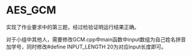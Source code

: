 # AES_GCM

实现了作业要求中的第三题，经过检验证明运行结果正确。

对于小组中其他人，需要修改GCM.cpp中main函数中input数组为自己姓名拼音加学号，同时修改#define INPUT_LENGTH 20为对应input长度即可。
